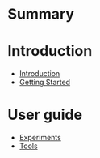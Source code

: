 # Summary

# Introduction
- [Introduction](./introduction.md)
- [Getting Started](./getting-started.md)

# User guide
- [Experiments](./experiments.md)
- [Tools](./tools.md)
